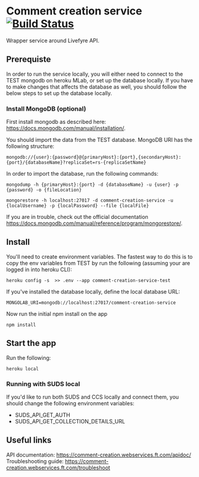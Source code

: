 # Comment creation service [![Build Status](https://travis-ci.org/Financial-Times/comment-creation-service.svg?branch=master)](https://travis-ci.org/Financial-Times/comment-creation-service)

Wrapper service around Livefyre API.

## Prerequiste
In order to run the service locally, you will either need to connect to the TEST mongodb on heroku MLab, or set up the database locally.
If you have to make changes that affects the database as well, you should follow the below steps to set up the database locally.

### Install MongoDB (optional)
First install mongodb as described here: https://docs.mongodb.com/manual/installation/.

You should import the data from the TEST database.
MongoDB URI has the following structure:

```
mongodb://{user}:{password}@{primaryHost}:{port},{secondaryHost}:{port}/{databaseName}?replicaSet=rs-{replicaSetName}
```

In order to import the database, run the following commands:

```
mongodump -h {primaryHost}:{port} -d {databaseName} -u {user} -p {password} -o {fileLocation}
```

```
mongorestore -h localhost:27017 -d comment-creation-service -u {localUsername} -p {localPassword} --file {localFile}
```
If you are in trouble, check out the official documentation https://docs.mongodb.com/manual/reference/program/mongorestore/.


## Install
You'll need to create environment variables.
The fastest way to do this is to copy the env variables from TEST by run the following (assuming your are logged in into heroku CLI):

```
heroku config -s  >> .env --app comment-creation-service-test
```

If you've installed the database locally, define the local database URL:

```
MONGOLAB_URI=mongodb://localhost:27017/comment-creation-service
```

Now run the initial npm install on the app

```
npm install
```

## Start the app
Run the following:

```
heroku local
```

### Running with SUDS local
If you'd like to run both SUDS and CCS locally and connect them, you should change the following environment variables:

- SUDS_API_GET_AUTH
- SUDS_API_GET_COLLECTION_DETAILS_URL

## Useful links
API documentation: https://comment-creation.webservices.ft.com/apidoc/
Troubleshooting guide: https://comment-creation.webservices.ft.com/troubleshoot
